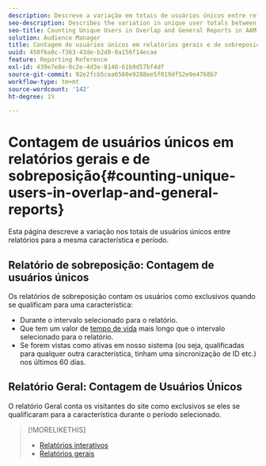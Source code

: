 ```yaml
---
description: Descreve a variação em totais de usuários únicos entre relatórios para a mesma característica e período.
seo-description: Describes the variation in unique user totals between reports for the same trait and time period in Adobe Audience Manager
seo-title: Counting Unique Users in Overlap and General Reports in AAM
solution: Audience Manager
title: Contagem de usuários únicos em relatórios gerais e de sobreposição
uuid: 450f6a8c-f363-43de-b2d8-0a156f14ecae
feature: Reporting Reference
exl-id: 439e7e8e-0c2e-4d3e-8148-61b9d57bf4df
source-git-commit: 92e2fcb5cea6560e9288ee5f819df52e9e4768b7
workflow-type: tm+mt
source-wordcount: '142'
ht-degree: 1%

---
```


# Contagem de usuários únicos em relatórios gerais e de sobreposição{#counting-unique-users-in-overlap-and-general-reports}

Esta página descreve a variação nos totais de usuários únicos entre relatórios para a mesma característica e período.

<!-- 

c_unique_user_counts.xml

 -->

## Relatório de sobreposição: Contagem de usuários únicos

Os relatórios de sobreposição contam os usuários como exclusivos quando se qualificam para uma característica:

* Durante o intervalo selecionado para o relatório.
* Que tem um valor de [tempo de vida](../features/traits/segment-ttl-explained.md) mais longo que o intervalo selecionado para o relatório.
* Se forem vistas como ativas em nosso sistema (ou seja, qualificadas para qualquer outra característica, tinham uma sincronização de ID etc.) nos últimos 60 dias.

## Relatório Geral: Contagem de Usuários Únicos

O relatório Geral conta os visitantes do site como exclusivos se eles se qualificaram para a característica durante o período selecionado.

>[!MORELIKETHIS]
>
>* [Relatórios interativos](../reporting/dynamic-reports/dynamic-reports.md#interactive-and-overlap-reports)
>* [Relatórios gerais](../reporting/general-reports.md#general-reports-overview)
